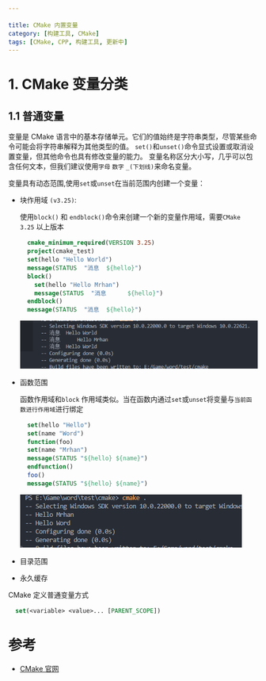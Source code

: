 ```yaml
---

title: CMake 内置变量
category: [构建工具, CMake]
tags: [CMake, CPP, 构建工具, 更新中]
---
```

# 1. CMake 变量分类
## 1.1 普通变量 

变量是 CMake 语言中的基本存储单元。它们的值始终是字符串类型，尽管某些命令可能会将字符串解释为其他类型的值。
`set()`和`unset()`命令显式设置或取消设置变量，但其他命令也具有修改变量的能力。
变量名称区分大小写，几乎可以包含任何文本，但我们建议使用`字母` `数字` `_(下划线)`来命名变量。

变量具有动态范围,使用`set`或`unset`在当前范围内创建一个变量：

- 块作用域 `(v3.25)`:
  
  使用`block()` 和 `endblock()`命令来创建一个新的变量作用域，需要`CMake 3.25` 以上版本
  ```cmake
    cmake_minimum_required(VERSION 3.25)
    project(cmake_test)
    set(hello "Hello World")
    message(STATUS  "消息  ${hello}")
    block()
      set(hello "Hello Mrhan")
      message(STATUS  "消息      ${hello}")
    endblock()
    message(STATUS  "消息  ${hello}")
  ```
  
  ![img.png](../../../assets/posts/构建工具/CMake/20230309_0001/cmake_block_var.png)
- 函数范围

  函数作用域和`block` 作用域类似。当在函数内通过`set`或`unset`将变量与`当前函数进行作用域`进行绑定
  ```cmake
    set(hello "Hello")
    set(name "Word")
    function(foo)
    set(name "Mrhan")
    message(STATUS "${hello} ${name}")
    endfunction()
    foo()
    message(STATUS "${hello} ${name}")
  ```
  ![img.png](../../../assets/posts/构建工具/CMake/20230309_0001/cmake_function_var.png)
  
- 目录范围
- 永久缓存

CMake 定义普通变量方式
```cmake
  set(<variable> <value>... [PARENT_SCOPE])
```

# 参考
  - [CMake 官网](https://cmake.org/cmake/help/latest/manual/cmake-language.7.html#variables)
